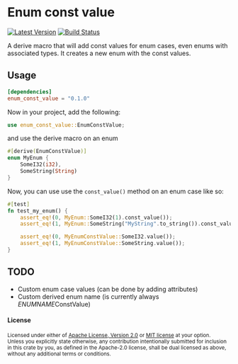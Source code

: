 # Enum const value

[![Latest Version](https://img.shields.io/crates/v/enum_const_value.svg)](https://crates.io/crates/enum_const_value)
[![Build Status](https://img.shields.io/github/workflow/status/jasperav/enum_const_value/CI/master)](https://github.com/jasperav/enum_const_value/actions)

A derive macro that will add const values for enum cases, even enums with associated types.
It creates a new enum with the const values.

## Usage

```toml
[dependencies]
enum_const_value = "0.1.0"
```

Now in your project, add the following:

```rust
use enum_const_value::EnumConstValue;
```

and use the derive macro on an enum
```rust
#[derive(EnumConstValue)]
enum MyEnum {
    SomeI32(i32),
    SomeString(String)
}
```

Now, you can use use the `const_value()` method on an enum case like so:
```rust
#[test]
fn test_my_enum() {
    assert_eq!(0, MyEnum::SomeI32(1).const_value());
    assert_eq!(1, MyEnum::SomeString("MyString".to_string()).const_value());

    assert_eq!(0, MyEnumConstValue::SomeI32.value());
    assert_eq!(1, MyEnumConstValue::SomeString.value());
}
```

## TODO
- Custom enum case values (can be done by adding attributes)
- Custom derived enum name (is currently always $ENUMNAME$ConstValue)

#### License

<sup>
Licensed under either of <a href="LICENSE-APACHE">Apache License, Version
2.0</a> or <a href="LICENSE-MIT">MIT license</a> at your option.
</sup>

<br>

<sub>
Unless you explicitly state otherwise, any contribution intentionally submitted
for inclusion in this crate by you, as defined in the Apache-2.0 license, shall
be dual licensed as above, without any additional terms or conditions.
</sub>
